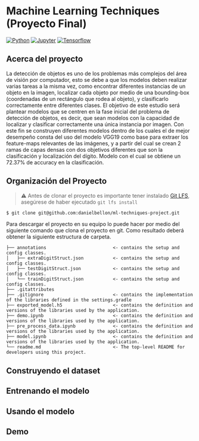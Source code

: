 # Machine Learning Techniques (Proyecto Final)

<!-- TABLE OF HEADER -->
[![Python][skill-python-shield]][skill-python-url]
[![Jupyter][skill-jupyter-shield]][skill-jupyter-url]
[![Tensorflow][skill-tensorflow-shield]][skill-tensorflow-url]

<!-- ABOUT THE PROJECT -->
## Acerca del proyecto

La detección de objetos es uno de los problemas más complejos del área de visión por computador, esto se debe a que los modelos deben realizar varias tareas a la misma vez, como encontrar diferentes instancias de un objeto en la imagen, localizar cada objeto por medio de una bounding-box (coordenadas de un rectángulo que rodea al objeto), y clasificarlo correctamente entre diferentes clases.
El objetivo de este estudio será plantear modelos que se centren en la fase inicial del problema de detección de objetos, es decir, que sean modelos con la capacidad de localizar y clasificar correctamente una única instancia por imagen.
Con este fin se construyen diferentes modelos dentro de los cuales el de mejor desempeño consta del uso del modelo VGG19 como base para extraer los feature-maps relevantes de las imágenes, y a partir del cual se crean 2 ramas de capas densas con dos objetivos diferentes que son la clasificación y localización del dígito. Modelo con el cual se obtiene un 72.37% de accuracy en la clasificación.

## Organización del Proyecto

> ⚠️ Antes de clonar el proyecto es importante tener instalado [Git LFS](https://git-lfs.github.com/), asegúrese de
> haber
> ejecutado `git lfs install`

```bash
$ git clone git@github.com:danielbellon/ml-techniques-project.git
``` 

Para descargar el proyecto en su equipo lo puede hacer por medio del siguiente comando que clona el proyecto en git.
Como resultado deberá obtener la siguiente estructura de carpeta.

    ├── annotations                         <- contains the setup and config classes.
    │   ├── extraDigitStruct.json           <- contains the setup and config classes.
    │   ├── testDigitStruct.json            <- contains the setup and config classes.                 
    │   └── trainDigitStruct.json           <- contains the setup and config classes.
    ├── .gitattributes
    ├── .gitignore                          <- contains the implementation of the libraries defined in the settings.gradle
    ├── exported_model.h5                   <- contains the definition and versions of the libraries used by the application.
    ├── demo.ipynb                          <- contains the definition and versions of the libraries used by the application.
    ├── pre_process_data.ipynb              <- contains the definition and versions of the libraries used by the application.
    ├── model.ipynb                         <- contains the definition and versions of the libraries used by the application.
    └── readme.md                           <- The top-level README for developers using this project.

## Construyendo el dataset

## Entrenando el modelo

## Usando el modelo

## Demo

<!-- MARKDOWN LINKS & IMAGES -->
<!-- https://shields.io/ -->
[skill-python-shield]: https://img.shields.io/badge/Python-3.9-blue
[skill-python-url]: https://www.python.org/
[skill-jupyter-shield]: https://img.shields.io/badge/Jupyter-6.4.8-blue
[skill-jupyter-url]: https://jupyter.org/
[skill-tensorflow-shield]: https://img.shields.io/badge/TensorFlow-2.9.1-blue
[skill-tensorflow-url]: https://www.tensorflow.org/?hl=es-419
